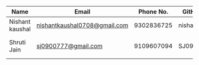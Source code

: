 | Name            | Email                        | Phone No.  | GitHub ID   | LinkedIn                                               | Review on Session                                         |
| --------------- | ---------------------------- | ---------- | ----------- | ------------------------------------------------------ | --------------------------------------------------------- |
| Nishant kaushal | nishantkaushal0708@gmail.com | 9302836725 | nishant0708 | https://www.linkedin.com/in/nishant-kaushal-12b25a267/ | Informative and engaging!                                 |
| Shruti Jain     | sj0900777@gmail.com          | 9109607094 | SJ0900777   | https://www.linkedin.com/in/shruti-jain-a08654195/     | Awesome session , loved it , time to acp(add,commit,push) |
